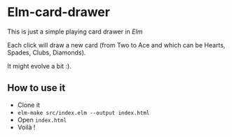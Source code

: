 # Elm-card-drawer

This is just a simple playing card drawer in *Elm*

Each click will draw a new card (from Two to Ace and which can be Hearts, Spades, Clubs, Diamonds).

It might evolve a bit :).

## How to use it

- Clone it
- `elm-make src/index.elm --output index.html`
- Open `index.html`
- Voilà !
